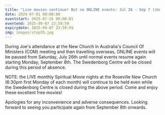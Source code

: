 ```yaml
---
title: "Live movies continue! But no ONLINE events: Jul 26 - Sep 7 (Joe away)"
date: 2024-07-01 00:00:00
eventstart: 2025-07-26 00:00:01
eventend: 2025-09-07 23:59:59
expirydate: 2025-09-07 23:59:59
img: images/stopID.jpg
---
```


During Joe's attendance at the New Church in Australia's Council Of Ministers (COM) meeting and then travelling overseas, ONLINE events will be paused from Saturday, July 26th until normal events resume again starting Monday, September 8th. The Swedenborg Centre will be closed during this period of absence.

NOTE: the LIVE monthly Spiritual Movie nights at the Roseville New Church (6:30pm first Monday of each month) will continue to be held even while the Swedenborg Centre is closed during the above period. Come and enjoy these excellent free movies!

Apologies for any inconvenience and adverse consequences. Looking forward to seeing you participate again from September 8th onwards.